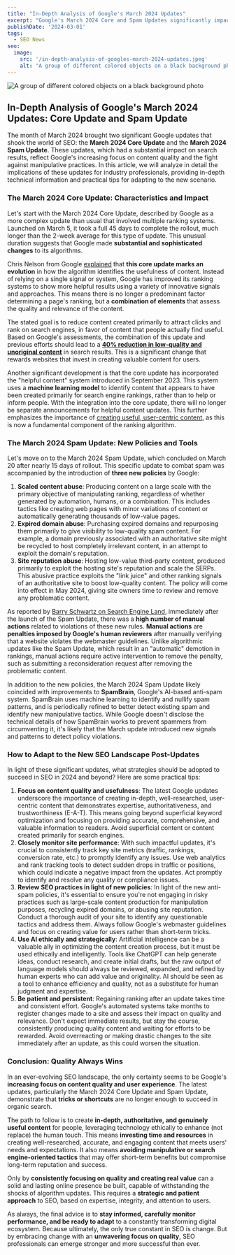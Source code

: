 ```yaml
---
title: "In-Depth Analysis of Google's March 2024 Updates"
excerpt: "Google's March 2024 Core and Spam Updates significantly impacted search results. This in-depth analysis explores their implications for SEO professionals."
publishDate: '2024-03-01'
tags:
  - SEO News
seo:
  image:
    src: '/in-depth-analysis-of-googles-march-2024-updates.jpeg'
    alt: "A group of different colored objects on a black background photo"
---
```


![A group of different colored objects on a black background photo](/in-depth-analysis-of-googles-march-2024-updates.jpeg)

## In-Depth Analysis of Google's March 2024 Updates: Core Update and Spam Update

The month of March 2024 brought two significant Google updates that shook the world of SEO: the **March 2024 Core Update** and the **March 2024 Spam Update**. These updates, which had a substantial impact on search results, reflect Google's increasing focus on content quality and the fight against manipulative practices. In this article, we will analyze in detail the implications of these updates for industry professionals, providing in-depth technical information and practical tips for adapting to the new scenario.

### The March 2024 Core Update: Characteristics and Impact

Let's start with the March 2024 Core Update, described by Google as a more complex update than usual that involved multiple ranking systems. Launched on March 5, it took a full 45 days to complete the rollout, much longer than the 2-week average for this type of update. This unusual duration suggests that Google made **substantial and sophisticated changes** to its algorithms.

Chris Nelson from Google [explained](https://developers.google.com/search/blog/2024/03/core-update-spam-policies?hl=en) that **this core update marks an evolution** in how the algorithm identifies the usefulness of content. Instead of relying on a single signal or system, Google has improved its ranking systems to show more helpful results using a variety of innovative signals and approaches. This means there is no longer a predominant factor determining a page's ranking, but a **combination of elements** that assess the quality and relevance of the content.

The stated goal is to reduce content created primarily to attract clicks and rank on search engines, in favor of content that people actually find useful. Based on Google's assessments, the combination of this update and previous efforts should lead to a [**40% reduction in low-quality and unoriginal content**](https://www.searchenginejournal.com/google-march-2024-core-update/510243/) in search results. This is a significant change that rewards websites that invest in creating valuable content for users.

Another significant development is that the core update has incorporated the "helpful content" system introduced in September 2023. This system uses a **machine learning model** to identify content that appears to have been created primarily for search engine rankings, rather than to help or inform people. With the integration into the core update, there will no longer be separate announcements for helpful content updates. This further emphasizes the importance of [creating useful, user-centric content](https://www.serp-secrets.com/seo-strategies/adapting-to-googles-helpful-content-era/), as this is now a fundamental component of the ranking algorithm.

### The March 2024 Spam Update: New Policies and Tools

Let's move on to the March 2024 Spam Update, which concluded on March 20 after nearly 15 days of rollout. This specific update to combat spam was accompanied by the introduction of **three new policies** by Google:

1. **Scaled content abuse**: Producing content on a large scale with the primary objective of manipulating ranking, regardless of whether generated by automation, humans, or a combination. This includes tactics like creating web pages with minor variations of content or automatically generating thousands of low-value pages.
2. **Expired domain abuse**: Purchasing expired domains and repurposing them primarily to give visibility to low-quality spam content. For example, a domain previously associated with an authoritative site might be recycled to host completely irrelevant content, in an attempt to exploit the domain's reputation.
3. **Site reputation abuse**: Hosting low-value third-party content, produced primarily to exploit the hosting site's reputation and scale the SERPs. This abusive practice exploits the "link juice" and other ranking signals of an authoritative site to boost low-quality content. The policy will come into effect in May 2024, giving site owners time to review and remove any problematic content.

As reported by [Barry Schwartz on Search Engine Land](https://searchengineland.com/google-issues-search-ranking-penalties-through-manual-actions-438253), immediately after the launch of the Spam Update, there was a **high number of manual actions** related to violations of these new rules. **Manual actions** are **penalties imposed by Google's human reviewers** after manually verifying that a website violates the webmaster guidelines. Unlike algorithmic updates like the Spam Update, which result in an "automatic" demotion in rankings, manual actions require active intervention to remove the penalty, such as submitting a reconsideration request after removing the problematic content.

In addition to the new policies, the March 2024 Spam Update likely coincided with improvements to **SpamBrain**, Google's AI-based anti-spam system. SpamBrain uses machine learning to identify and nullify spam patterns, and is periodically refined to better detect existing spam and identify new manipulative tactics. While Google doesn't disclose the technical details of how SpamBrain works to prevent spammers from circumventing it, it's likely that the March update introduced new signals and patterns to detect policy violations.

### How to Adapt to the New SEO Landscape Post-Updates

In light of these significant updates, what strategies should be adopted to succeed in SEO in 2024 and beyond? Here are some practical tips:

1. **Focus on content quality and usefulness**: The latest Google updates underscore the importance of creating in-depth, well-researched, user-centric content that demonstrates expertise, authoritativeness, and trustworthiness (E-A-T). This means going beyond superficial keyword optimization and focusing on providing accurate, comprehensive, and valuable information to readers. Avoid superficial content or content created primarily for search engines.
2. **Closely monitor site performance**: With such impactful updates, it's crucial to consistently track key site metrics (traffic, rankings, conversion rate, etc.) to promptly identify any issues. Use web analytics and rank tracking tools to detect sudden drops in traffic or positions, which could indicate a negative impact from the updates. Act promptly to identify and resolve any quality or compliance issues.
3. **Review SEO practices in light of new policies**: In light of the new anti-spam policies, it's essential to ensure you're not engaging in risky practices such as large-scale content production for manipulation purposes, recycling expired domains, or abusing site reputation. Conduct a thorough audit of your site to identify any questionable tactics and address them. Always follow Google's webmaster guidelines and focus on creating value for users rather than short-term tricks.
4. **Use AI ethically and strategically**: Artificial intelligence can be a valuable ally in optimizing the content creation process, but it must be used ethically and intelligently. Tools like ChatGPT can help generate ideas, conduct research, and create initial drafts, but the raw output of language models should always be reviewed, expanded, and refined by human experts who can add value and originality. AI should be seen as a tool to enhance efficiency and quality, not as a substitute for human judgment and expertise.
5. **Be patient and persistent**: Regaining ranking after an update takes time and consistent effort. Google's automated systems take months to register changes made to a site and assess their impact on quality and relevance. Don't expect immediate results, but stay the course, consistently producing quality content and waiting for efforts to be rewarded. Avoid overreacting or making drastic changes to the site immediately after an update, as this could worsen the situation.

### Conclusion: Quality Always Wins

In an ever-evolving SEO landscape, the only certainty seems to be Google's **increasing focus on content quality and user experience**. The latest updates, particularly the March 2024 Core Update and Spam Update, demonstrate that **tricks or shortcuts** are no longer enough to succeed in organic search.

The path to follow is to create **in-depth, authoritative, and genuinely useful content** for people, leveraging technology ethically to enhance (not replace) the human touch. This means **investing time and resources** in creating well-researched, accurate, and engaging content that meets users' needs and expectations. It also means **avoiding manipulative or search engine-oriented tactics** that may offer short-term benefits but compromise long-term reputation and success.

Only by **consistently focusing on quality and creating real value** can a solid and lasting online presence be built, capable of withstanding the shocks of algorithm updates. This requires a **strategic and patient approach** to SEO, based on expertise, integrity, and attention to users.

As always, the final advice is to **stay informed, carefully monitor performance, and be ready to adapt** to a constantly transforming digital ecosystem. Because ultimately, the only true constant in SEO is change. But by embracing change with an **unwavering focus on quality**, SEO professionals can emerge stronger and more successful than ever.
